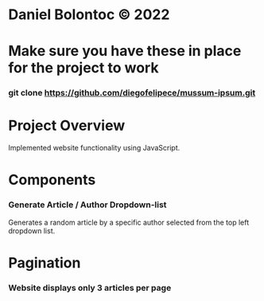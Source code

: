 # Daniel Bolontoc &copy; 2022

# Make sure you have these in place for the project to work

### git clone https://github.com/diegofelipece/mussum-ipsum.git

# Project Overview

Implemented website functionality using JavaScript.

# Components

### Generate Article / Author Dropdown-list

Generates a random article by a specific author selected from the top left dropdown list.

# Pagination

### Website displays only 3 articles per page